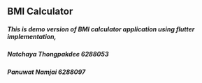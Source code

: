 ## BMI Calculator
##### This is demo version of BMI calculator application using flutter implementation,

##### Natchaya Thongpakdee 6288053
##### Panuwat Namjai 6288097
